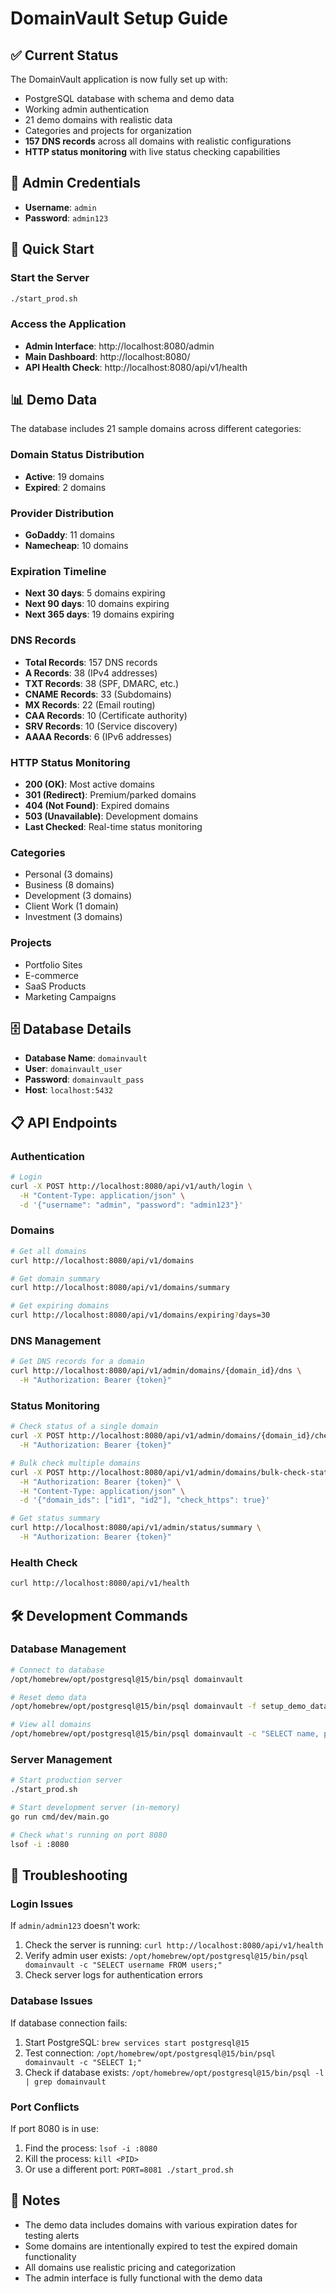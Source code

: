 # DomainVault Setup Guide

## ✅ Current Status
The DomainVault application is now fully set up with:
- PostgreSQL database with schema and demo data
- Working admin authentication
- 21 demo domains with realistic data
- Categories and projects for organization
- **157 DNS records** across all domains with realistic configurations
- **HTTP status monitoring** with live status checking capabilities

## 🔑 Admin Credentials
- **Username**: `admin`
- **Password**: `admin123`

## 🚀 Quick Start

### Start the Server
```bash
./start_prod.sh
```

### Access the Application
- **Admin Interface**: http://localhost:8080/admin
- **Main Dashboard**: http://localhost:8080/
- **API Health Check**: http://localhost:8080/api/v1/health

## 📊 Demo Data
The database includes 21 sample domains across different categories:

### Domain Status Distribution
- **Active**: 19 domains
- **Expired**: 2 domains

### Provider Distribution  
- **GoDaddy**: 11 domains
- **Namecheap**: 10 domains

### Expiration Timeline
- **Next 30 days**: 5 domains expiring
- **Next 90 days**: 10 domains expiring
- **Next 365 days**: 19 domains expiring

### DNS Records
- **Total Records**: 157 DNS records
- **A Records**: 38 (IPv4 addresses)
- **TXT Records**: 38 (SPF, DMARC, etc.)
- **CNAME Records**: 33 (Subdomains)
- **MX Records**: 22 (Email routing)
- **CAA Records**: 10 (Certificate authority)
- **SRV Records**: 10 (Service discovery)
- **AAAA Records**: 6 (IPv6 addresses)

### HTTP Status Monitoring
- **200 (OK)**: Most active domains
- **301 (Redirect)**: Premium/parked domains
- **404 (Not Found)**: Expired domains
- **503 (Unavailable)**: Development domains
- **Last Checked**: Real-time status monitoring

### Categories
- Personal (3 domains)
- Business (8 domains) 
- Development (3 domains)
- Client Work (1 domain)
- Investment (3 domains)

### Projects
- Portfolio Sites
- E-commerce
- SaaS Products
- Marketing Campaigns

## 🗄️ Database Details
- **Database Name**: `domainvault`
- **User**: `domainvault_user`
- **Password**: `domainvault_pass`
- **Host**: `localhost:5432`

## 📋 API Endpoints

### Authentication
```bash
# Login
curl -X POST http://localhost:8080/api/v1/auth/login \
  -H "Content-Type: application/json" \
  -d '{"username": "admin", "password": "admin123"}'
```

### Domains
```bash
# Get all domains
curl http://localhost:8080/api/v1/domains

# Get domain summary
curl http://localhost:8080/api/v1/domains/summary

# Get expiring domains
curl http://localhost:8080/api/v1/domains/expiring?days=30
```

### DNS Management
```bash
# Get DNS records for a domain
curl http://localhost:8080/api/v1/admin/domains/{domain_id}/dns \
  -H "Authorization: Bearer {token}"
```

### Status Monitoring
```bash
# Check status of a single domain
curl -X POST http://localhost:8080/api/v1/admin/domains/{domain_id}/check-status \
  -H "Authorization: Bearer {token}"

# Bulk check multiple domains
curl -X POST http://localhost:8080/api/v1/admin/domains/bulk-check-status \
  -H "Authorization: Bearer {token}" \
  -H "Content-Type: application/json" \
  -d '{"domain_ids": ["id1", "id2"], "check_https": true}'

# Get status summary
curl http://localhost:8080/api/v1/admin/status/summary \
  -H "Authorization: Bearer {token}"
```

### Health Check
```bash
curl http://localhost:8080/api/v1/health
```

## 🛠️ Development Commands

### Database Management
```bash
# Connect to database
/opt/homebrew/opt/postgresql@15/bin/psql domainvault

# Reset demo data
/opt/homebrew/opt/postgresql@15/bin/psql domainvault -f setup_demo_data.sql

# View all domains
/opt/homebrew/opt/postgresql@15/bin/psql domainvault -c "SELECT name, provider, expires_at FROM domains ORDER BY expires_at;"
```

### Server Management
```bash
# Start production server
./start_prod.sh

# Start development server (in-memory)
go run cmd/dev/main.go

# Check what's running on port 8080
lsof -i :8080
```

## 🔧 Troubleshooting

### Login Issues
If `admin/admin123` doesn't work:
1. Check the server is running: `curl http://localhost:8080/api/v1/health`
2. Verify admin user exists: `/opt/homebrew/opt/postgresql@15/bin/psql domainvault -c "SELECT username FROM users;"`
3. Check server logs for authentication errors

### Database Issues
If database connection fails:
1. Start PostgreSQL: `brew services start postgresql@15`
2. Test connection: `/opt/homebrew/opt/postgresql@15/bin/psql domainvault -c "SELECT 1;"`
3. Check if database exists: `/opt/homebrew/opt/postgresql@15/bin/psql -l | grep domainvault`

### Port Conflicts
If port 8080 is in use:
1. Find the process: `lsof -i :8080`
2. Kill the process: `kill <PID>`
3. Or use a different port: `PORT=8081 ./start_prod.sh`

## 📝 Notes
- The demo data includes domains with various expiration dates for testing alerts
- Some domains are intentionally expired to test the expired domain functionality
- All domains use realistic pricing and categorization
- The admin interface is fully functional with the demo data
